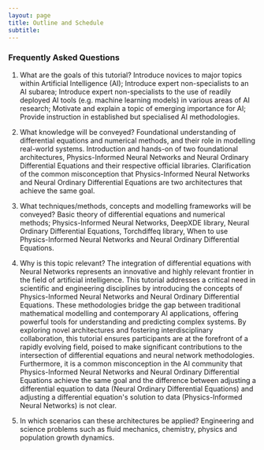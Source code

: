 ```yaml
---
layout: page
title: Outline and Schedule
subtitle: 
---
```


### Frequently Asked Questions 

1. What are the goals of this tutorial?
Introduce novices to major topics within Artificial Intelligence (AI); Introduce expert non-specialists to an AI subarea; Introduce expert non-specialists to the use of readily deployed AI tools (e.g. machine learning models) in various areas of AI research; Motivate and explain a topic of emerging importance for AI; Provide instruction in established but specialised AI methodologies.

2. What knowledge will be conveyed?
Foundational understanding of differential equations and numerical methods, and their role in modelling real-world systems. Introduction and hands-on of two foundational architectures, Physics-Informed Neural Networks and Neural Ordinary Differential Equations and their respective official libraries. Clarification of the common misconception that Physics-Informed Neural Networks and Neural Ordinary Differential Equations are two architectures that achieve the same goal.

3. What techniques/methods, concepts and modelling frameworks will be conveyed?
Basic theory of differential equations and numerical methods; Physics-Informed Neural Networks, DeepXDE library, Neural Ordinary Differential Equations, Torchdiffeq library, When to use Physics-Informed Neural Networks and Neural Ordinary Differential Equations.

4. Why is this topic relevant?
The integration of differential equations with Neural Networks represents an innovative and highly relevant frontier in the field of artificial intelligence. This tutorial addresses a critical need in scientific and engineering disciplines by introducing the concepts of Physics-Informed Neural Networks and Neural Ordinary Differential Equations. These methodologies bridge the gap between traditional mathematical modelling and contemporary AI applications, offering powerful tools for understanding and predicting complex systems. By exploring novel architectures and fostering interdisciplinary collaboration, this tutorial ensures participants are at the forefront of a rapidly evolving field, poised to make significant contributions to the intersection of differential equations and neural network methodologies. Furthermore, it is a common misconception in the AI community that Physics-Informed Neural Networks and Neural Ordinary Differential Equations achieve the same goal and the difference between adjusting a differential equation to data (Neural Ordinary Differential Equations) and adjusting a differential equation's solution to data (Physics-Informed Neural Networks) is not clear.

5. In which scenarios can these architectures be applied?
Engineering and science problems such as fluid mechanics, chemistry, physics and population growth dynamics.
